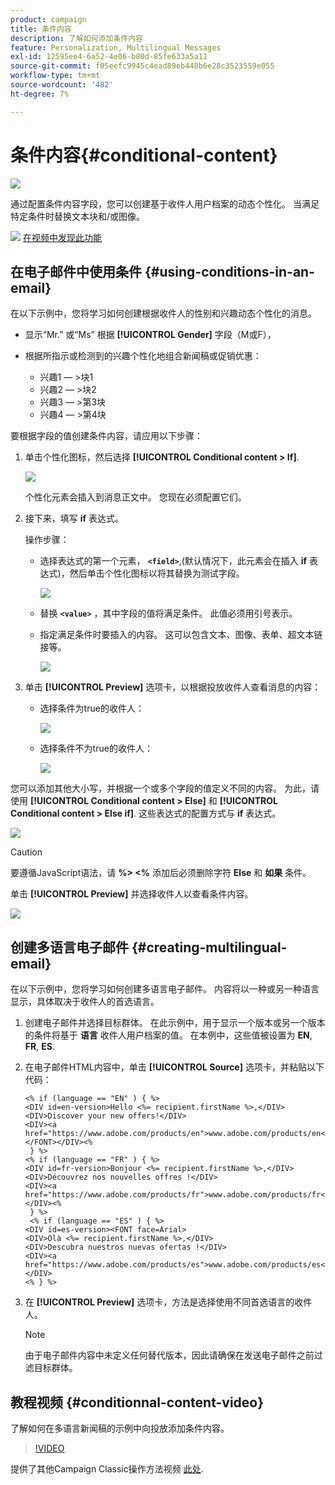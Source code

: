 ```yaml
---
product: campaign
title: 条件内容
description: 了解如何添加条件内容
feature: Personalization, Multilingual Messages
exl-id: 12595ee4-6a52-4e06-b80d-85fe633a5a11
source-git-commit: f05eefc9945c4ead89eb448b6e28c3523559e055
workflow-type: tm+mt
source-wordcount: '482'
ht-degree: 7%

---
```


# 条件内容{#conditional-content}

![](../../assets/common.svg)

通过配置条件内容字段，您可以创建基于收件人用户档案的动态个性化。 当满足特定条件时替换文本块和/或图像。

![](assets/do-not-localize/how-to-video.png) [在视频中发现此功能](#conditionnal-content-video)


## 在电子邮件中使用条件 {#using-conditions-in-an-email}

在以下示例中，您将学习如何创建根据收件人的性别和兴趣动态个性化的消息。

* 显示“Mr.” 或“Ms” 根据 **[!UICONTROL Gender]** 字段（M或F），
* 根据所指示或检测到的兴趣个性化地组合新闻稿或促销优惠：

   * 兴趣1 — >块1
   * 兴趣2 — >块2
   * 兴趣3 — >第3块
   * 兴趣4 — >第4块

要根据字段的值创建条件内容，请应用以下步骤：

1. 单击个性化图标，然后选择 **[!UICONTROL Conditional content > If]**.

   ![](assets/s_ncs_user_conditional_content02.png)

   个性化元素会插入到消息正文中。 您现在必须配置它们。

1. 接下来，填写 **if** 表达式。

   操作步骤：

   * 选择表达式的第一个元素， **`<field>`**,(默认情况下，此元素会在插入 **if** 表达式)，然后单击个性化图标以将其替换为测试字段。

      ![](assets/s_ncs_user_conditional_content03.png)

   * 替换 **`<value>`** ，其中字段的值将满足条件。 此值必须用引号表示。
   * 指定满足条件时要插入的内容。 这可以包含文本、图像、表单、超文本链接等。

      ![](assets/s_ncs_user_conditional_content04.png)

1. 单击 **[!UICONTROL Preview]** 选项卡，以根据投放收件人查看消息的内容：

   * 选择条件为true的收件人：

      ![](assets/s_ncs_user_conditional_content05.png)

   * 选择条件不为true的收件人：

      ![](assets/s_ncs_user_conditional_content06.png)

您可以添加其他大小写，并根据一个或多个字段的值定义不同的内容。 为此，请使用 **[!UICONTROL Conditional content > Else]** 和 **[!UICONTROL Conditional content > Else if]**. 这些表达式的配置方式与 **if** 表达式。

![](assets/s_ncs_user_conditional_content07.png)

>[!CAUTION]
>
>要遵循JavaScript语法，请 **%> &lt;%** 添加后必须删除字符 **Else** 和 **如果** 条件。

单击 **[!UICONTROL Preview]** 并选择收件人以查看条件内容。

![](assets/s_ncs_user_conditional_content08.png)

## 创建多语言电子邮件 {#creating-multilingual-email}

在以下示例中，您将学习如何创建多语言电子邮件。 内容将以一种或另一种语言显示，具体取决于收件人的首选语言。

1. 创建电子邮件并选择目标群体。 在此示例中，用于显示一个版本或另一个版本的条件将基于 **语言** 收件人用户档案的值。 在本例中，这些值被设置为 **EN**, **FR**, **ES**.
1. 在电子邮件HTML内容中，单击 **[!UICONTROL Source]** 选项卡，并粘贴以下代码：

   ```
   <% if (language == "EN" ) { %>
   <DIV id=en-version>Hello <%= recipient.firstName %>,</DIV>
   <DIV>Discover your new offers!</DIV>
   <DIV><a href="https://www.adobe.com/products/en">www.adobe.com/products/en</A></FONT></DIV><%
    } %>
   <% if (language == "FR" ) { %>
   <DIV id=fr-version>Bonjour <%= recipient.firstName %>,</DIV>
   <DIV>Découvrez nos nouvelles offres !</DIV>
   <DIV><a href="https://www.adobe.com/products/fr">www.adobe.com/products/fr</A></DIV><%
    } %>
    <% if (language == "ES" ) { %>
   <DIV id=es-version><FONT face=Arial>
   <DIV>Olà <%= recipient.firstName %>,</DIV>
   <DIV>Descubra nuestros nuevas ofertas !</DIV>
   <DIV><a href="https://www.adobe.com/products/es">www.adobe.com/products/es</A></DIV>
   <% } %>
   ```

1. 在 **[!UICONTROL Preview]** 选项卡，方法是选择使用不同首选语言的收件人。

   >[!NOTE]
   >
   >由于电子邮件内容中未定义任何替代版本，因此请确保在发送电子邮件之前过滤目标群体。

## 教程视频 {#conditionnal-content-video}

了解如何在多语言新闻稿的示例中向投放添加条件内容。

>[!VIDEO](https://video.tv.adobe.com/v/24926?quality=12)

提供了其他Campaign Classic操作方法视频 [此处](https://experienceleague.adobe.com/docs/campaign-classic-learn/tutorials/overview.html?lang=zh-Hans).
